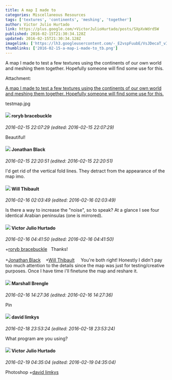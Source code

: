 ```yaml
---
title: A map I made to
categories: Miscellaneous Resources
tags: ['textures', 'continents', 'meshing', 'together']
author: Victor Julio Hurtado
link: https://plus.google.com/+VictorJulioHurtado/posts/SXpXvWdrd5W
published: 2016-02-15T21:30:34.128Z
updated: 2016-02-15T21:30:34.128Z
imagelink: ['https://lh3.googleusercontent.com/-_E2vspFuubE/VsJDecaT_vI/AAAAAAAAMxs/aW1pnjpVass/w1500-h855/testmap.jpg']
thumblinks: ['2016-02-15-a-map-i-made-to_tb.png']
---
```


A map I made to test a few textures using the continents of our own world and meshing them together. Hopefully someone will find some use for this.


Attachment:

<a href='https://plus.google.com/photos/104881770392672110983/albums/6251633421693462033/6251633423045361394?sqi=100084733231320276299&sqsi=ce1a3f63-0134-470d-90ae-6eb5a12174e9'>A map I made to test a few textures using the continents of our own world and meshing them together. Hopefully someone will find some use for this.</a>


testmap.jpg
<div id='comment z13ixd3xctqadloos04chveoqkiuelr5pa4'>
  <h4><img src='{{site.baseurl}}//images/avatars/117816972816505227806_photo.jpg'> roryb bracebuckle</h4>
      <p><cite>2016-02-15 22:07:29 (edited: 2016-02-15 22:07:29)</cite></p>
        <p>Beautiful!</p>
</div>
        

<div id='comment z13ixd3xctqadloos04chveoqkiuelr5pa4'>
  <h4><img src='{{site.baseurl}}//images/avatars/109659591453191902524_photo.jpg'> Jonathan Black</h4>
      <p><cite>2016-02-15 22:20:51 (edited: 2016-02-15 22:20:51)</cite></p>
        <p>I&#39;d get rid of the vertical fold lines. They detract from the appearance of the map imo.</p>
</div>
        

<div id='comment z13ixd3xctqadloos04chveoqkiuelr5pa4'>
  <h4><img src='{{site.baseurl}}//images/avatars/108485687032192737921_photo.jpg'> Will Thibault</h4>
      <p><cite>2016-02-16 02:03:49 (edited: 2016-02-16 02:03:49)</cite></p>
        <p>Is there a way to increase the &quot;noise&quot;, so to speak? At a glance I see four identical Arabian peninsulas (one is mirrored).</p>
</div>
        

<div id='comment z13ixd3xctqadloos04chveoqkiuelr5pa4'>
  <h4><img src='{{site.baseurl}}//images/avatars/104881770392672110983_photo.jpg'> Victor Julio Hurtado</h4>
      <p><cite>2016-02-16 04:41:50 (edited: 2016-02-16 04:41:50)</cite></p>
        <p><span class="proflinkWrapper"><span class="proflinkPrefix">+</span><a class="proflink" href="https://plus.google.com/117816972816505227806" oid="117816972816505227806">roryb bracebuckle</a></span>   Thanks!<br /><br /><span class="proflinkWrapper"><span class="proflinkPrefix">+</span><a class="proflink" href="https://plus.google.com/109659591453191902524" oid="109659591453191902524">Jonathan Black</a></span>    <span class="proflinkWrapper"><span class="proflinkPrefix">+</span><a class="proflink" href="https://plus.google.com/108485687032192737921" oid="108485687032192737921">Will Thibault</a></span>     You&#39;re both right! Honestly I didn&#39;t pay too much attention to the details since the map was just for testing/creative purposes. Once I have time i&#39;ll finetune the map and reshare it.</p>
</div>
        

<div id='comment z13ixd3xctqadloos04chveoqkiuelr5pa4'>
  <h4><img src='{{site.baseurl}}//images/avatars/110973090768429200038_photo.jpg'> Marshall Brengle</h4>
      <p><cite>2016-02-16 14:27:36 (edited: 2016-02-16 14:27:36)</cite></p>
        <p>Pin</p>
</div>
        

<div id='comment z13ixd3xctqadloos04chveoqkiuelr5pa4'>
  <h4><img src='{{site.baseurl}}//images/avatars/115737552711455760623_photo.jpg'> david limkys</h4>
      <p><cite>2016-02-18 23:53:24 (edited: 2016-02-18 23:53:24)</cite></p>
        <p>What program are you using?</p>
</div>
        

<div id='comment z13ixd3xctqadloos04chveoqkiuelr5pa4'>
  <h4><img src='{{site.baseurl}}//images/avatars/104881770392672110983_photo.jpg'> Victor Julio Hurtado</h4>
      <p><cite>2016-02-19 04:35:04 (edited: 2016-02-19 04:35:04)</cite></p>
        <p>Photoshop <span class="proflinkWrapper"><span class="proflinkPrefix">+</span><a class="proflink" href="https://plus.google.com/115737552711455760623" oid="115737552711455760623">david limkys</a></span> </p>
</div>
        